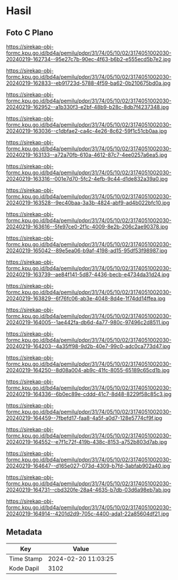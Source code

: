 # Hasil

## Foto C Plano

https://sirekap-obj-formc.kpu.go.id/bd4a/pemilu/pdpr/31/74/05/10/02/3174051002030-20240219-162734--95e27c7b-90ec-4f63-b6b2-e555ecd5b7e2.jpg

https://sirekap-obj-formc.kpu.go.id/bd4a/pemilu/pdpr/31/74/05/10/02/3174051002030-20240219-162833--eb91723d-5788-4f59-ba62-0b210675bd0a.jpg

https://sirekap-obj-formc.kpu.go.id/bd4a/pemilu/pdpr/31/74/05/10/02/3174051002030-20240219-162952--a1b330f3-e2bf-48b9-b28c-8db7f4237348.jpg

https://sirekap-obj-formc.kpu.go.id/bd4a/pemilu/pdpr/31/74/05/10/02/3174051002030-20240219-163036--c1dbfae2-ca4c-4e26-8c62-59f1c51cb0aa.jpg

https://sirekap-obj-formc.kpu.go.id/bd4a/pemilu/pdpr/31/74/05/10/02/3174051002030-20240219-163133--a72a70fb-610a-4612-87c7-4ee0257a6ea5.jpg

https://sirekap-obj-formc.kpu.go.id/bd4a/pemilu/pdpr/31/74/05/10/02/3174051002030-20240219-163316--001e7d70-5fc2-4efb-9c44-d1de832a39a0.jpg

https://sirekap-obj-formc.kpu.go.id/bd4a/pemilu/pdpr/31/74/05/10/02/3174051002030-20240219-163528--9ec40baa-3a3b-4824-abf9-ad4b022bfc10.jpg

https://sirekap-obj-formc.kpu.go.id/bd4a/pemilu/pdpr/31/74/05/10/02/3174051002030-20240219-163616--5fe97ce0-2f1c-4009-8e2b-206c2ae90378.jpg

https://sirekap-obj-formc.kpu.go.id/bd4a/pemilu/pdpr/31/74/05/10/02/3174051002030-20240219-165042--89e5ea06-b9af-4198-ad15-95df53f98987.jpg

https://sirekap-obj-formc.kpu.go.id/bd4a/pemilu/pdpr/31/74/05/10/02/3174051002030-20240219-163739--ae84f141-5d87-4436-becb-e4734da31d24.jpg

https://sirekap-obj-formc.kpu.go.id/bd4a/pemilu/pdpr/31/74/05/10/02/3174051002030-20240219-163829--6f76fc06-ab3e-4048-8d4e-1f74dd14ffea.jpg

https://sirekap-obj-formc.kpu.go.id/bd4a/pemilu/pdpr/31/74/05/10/02/3174051002030-20240219-164005--1ae442fa-db6d-4a77-980c-97496c2d8511.jpg

https://sirekap-obj-formc.kpu.go.id/bd4a/pemilu/pdpr/31/74/05/10/02/3174051002030-20240219-164203--4a35ff98-9d2b-40e7-99c0-adc0ca773d47.jpg

https://sirekap-obj-formc.kpu.go.id/bd4a/pemilu/pdpr/31/74/05/10/02/3174051002030-20240219-164250--8d08a004-ab9c-41fc-8055-65189c65cd1b.jpg

https://sirekap-obj-formc.kpu.go.id/bd4a/pemilu/pdpr/31/74/05/10/02/3174051002030-20240219-164336--6b0ec89e-cddd-41c7-8d48-8229f58c85c3.jpg

https://sirekap-obj-formc.kpu.go.id/bd4a/pemilu/pdpr/31/74/05/10/02/3174051002030-20240219-164459--7fbefd17-faa8-4a5f-a0d7-128e5774cf9f.jpg

https://sirekap-obj-formc.kpu.go.id/bd4a/pemilu/pdpr/31/74/05/10/02/3174051002030-20240219-164552--e7f1c72f-419b-438c-8153-a752b803d7ab.jpg

https://sirekap-obj-formc.kpu.go.id/bd4a/pemilu/pdpr/31/74/05/10/02/3174051002030-20240219-164647--d165e027-073d-4309-b7fd-3abfab902a40.jpg

https://sirekap-obj-formc.kpu.go.id/bd4a/pemilu/pdpr/31/74/05/10/02/3174051002030-20240219-164731--cbd320fe-28a4-4635-b7db-03d6a98eb7ab.jpg

https://sirekap-obj-formc.kpu.go.id/bd4a/pemilu/pdpr/31/74/05/10/02/3174051002030-20240219-164914--4201d2d9-705c-4400-ada1-22a85604df21.jpg


## Metadata

| Key        | Value               |
| ---------- | ------------------- |
| Time Stamp | 2024-02-20 11:03:25 |
| Kode Dapil | 3102                |



